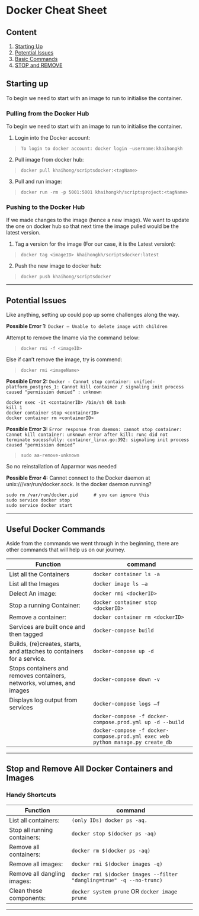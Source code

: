 # Docker Cheat Sheet

## Content
1. [Starting Up](#STARTING "How to pull, push and start an image")
2. [Potential Issues](#ISSUES "Too many issues, what do i do?")
3. [Basic Commands](#COMMANDS "There is more that meets the eyes")
4. [STOP and REMOVE](#STOP_REMOVE "STOP IT NOW")




<!-- <start> Starting up  -->
## <a name="STARTING">  Starting up  </a>

To begin we need to start with an image to run to initialise the container.
    
### Pulling from the Docker Hub 

To begin we need to start with an image to run to initialise the container.
1. Login into the Docker account: 

> `To login to docker account: docker login –username:khaihongkh`

2. Pull image from docker hub: 

> `docker pull khaihong/scriptsdocker:<tagName>`

3. Pull and run image: 

> `docker run -rm -p 5001:5001 khaihongkh/scriptsproject:<tagName>`


### Pushing to the Docker Hub 

If we made changes to the image (hence a new image). We want to update the one on docker hub so that next time the image pulled would be the latest version.
1. Tag a version for the image (For our case, it is the Latest version): 

> `docker tag <imageID> khaihongkh/scriptsdocker:latest`

2. Push the new image to docker hub: 

> `docker push khaihong/scriptsdocker`

-------------------------------------------------------
<!-- <end> Starting up  -->




<!-- <start> Potential Issues  -->
## <a name="ISSUES">  Potential Issues  </a>

Like anything, setting up could pop up some challenges along the way.

**Possible Error 1:** `Docker – Unable to delete image with children`

Attempt to remove the Imame via the command below:

> `docker rmi -f <imageID>`

Else if can’t remove the image, try is commend:

> `docker rmi <imageName>`


**Possible Error 2:** `Docker - Cannot stop container: unified-platform_postgres_1: Cannot kill container / signaling init process caused "permission denied“ : unknown`


```
docker exec -it <containerID> /bin/sh OR bash 
kill 1
docker container stop <containerID>
docker container rm <containerID>
```

**Possible Error 3:** `Error response from daemon: cannot stop container: Cannot kill container: unknown error after kill: runc did not terminate sucessfully: container_linux.go:392: signaling init process caused "permission denied“ `

> `sudo aa-remove-unknown`

So no reinstallation of Apparmor was needed

**Possible Error 4:** Cannot connect to the Docker daemon at unix:///var/run/docker.sock. Is the docker daemon running?
```
sudo rm /var/run/docker.pid      # you can ignore this
sudo service docker stop
sudo service docker start
```
-------------------------------------------------
<!-- <end> Potential Issues  -->


<!-- <start> Useful Docker Commands  -->
## <a name="COMMANDS">  Useful Docker Commands  </a>

Aside from the commands we went through in the beginning, there are other commands that will help us on our journey.

|Function|command|
|--------|-------|
|List all the Containers | `docker container ls -a`|
|List all the Images | `docker image ls –a`|
|Delect An image: |`docker rmi <dockerID>`|
|Stop a running Container: |`docker container stop <dockerID>`|
|Remove a container: |`docker container rm <dockerID>`|
|Services are built once and then tagged  |`docker-compose build`| 
|Builds, (re)creates, starts, and attaches to containers for a service.|`docker-compose up -d`|
|Stops containers and removes containers, networks, volumes, and images |`docker-compose down -v`|
| Displays log output from services|`docker-compose logs –f`|
| |`docker-compose -f docker-compose.prod.yml up -d --build`|
| |`docker-compose -f docker-compose.prod.yml exec web python manage.py create_db`|

<!--
* List all the Containers | `docker container ls -a`     

* List all the Images | `docker image ls –a`

* Delect An image: `docker rmi <dockerID>`

* Stop a running Container: `docker container stop <dockerID>`

* Remove a container: `docker container rm <dockerID>`


`docker-compose build AND docker-compose up -d`

`docker-compose down -v`

`docker-compose logs –f`

`docker-compose -f docker-compose.prod.yml up -d --build`

`docker-compose -f docker-compose.prod.yml exec web python manage.py create_db`


```
docker container ls -a
docker image ls –a
docker rmi <dockerID>
docker container stop <dockerID>
docker container rm <dockerID>
docker-compose build AND docker-compose up -d
docker-compose down -v
docker-compose logs –f
docker-compose -f docker-compose.prod.yml up -d --build
docker-compose -f docker-compose.prod.yml exec web python manage.py create_db
```
```
Flag
-- rm: Automatically remove the container and its associated file system upon exit
-- name: An identifying name for the container
-e: Expose environment variable of name POSTGRES_PASSWORD with value docker to the container
-d: Launches the container in detached mode or in other words, in the background
-p: Bind port 5432 on localhost to port 5432 within the container. 
-v: Mount $HOME/docker/volumes/postgres on the host machine to the container side volume path /var/lib/postgresql/data created inside the container. 

```
-->
------------------------------------------------------------
<!-- <end> Useful Docker Commands  -->


<!-- <start> Stop and Remove All Docker Containers and Images  -->
## <a name="STOP_REMOVE">  Stop and Remove All Docker Containers and Images </a>
### Handy Shortcuts

|Function|command|
|--------|-------|
| List all containers: | `(only IDs) docker ps -aq.`|
| Stop all running containers: | `docker stop $(docker ps -aq)`| 
| Remove all containers: | `docker rm $(docker ps -aq)`| 
| Remove all images: | `docker rmi $(docker images -q)`| 
| Remove all dangling images: | `docker rmi $(docker images --filter "dangling=true" -q --no-trunc)`| 
| Clean these components: |  `docker system prune` OR `docker image prune`| 

<!--
List all containers: `(only IDs) docker ps -aq.`

Stop all running containers: `docker stop $(docker ps -aq)`

Remove all containers: `docker rm $(docker ps -aq)`

Remove all images: `docker rmi $(docker images -q)`

Remove all dangling images: `docker rmi $(docker images --filter "dangling=true" -q --no-trunc)`

Clean these components: `docker system prune` OR `docker image prune`
-->
------------------------------------------------------------------------------------
<!-- <end> Stop and Remove All Docker Containers and Images   -->




<!-- loveaaaa 
Basic Command
docker container ls -a
docker image ls –a
docker rmi <dockerID>
docker container stop <dockerID>
docker container rm <dockerID>
docker-compose build AND docker-compose up -d
docker-compose down -v
docker-compose logs –f
docker-compose -f docker-compose.prod.yml up -d --build
docker-compose -f docker-compose.prod.yml exec web python manage.py create_db

Flag
-- rm: Automatically remove the container and its associated file system upon exit
-- name: An identifying name for the container
-e: Expose environment variable of name POSTGRES_PASSWORD with value docker to the container
-d: Launches the container in detached mode or in other words, in the background
-p: Bind port 5432 on localhost to port 5432 within the container. 
-v: Mount $HOME/docker/volumes/postgres on the host machine to the container side volume path /var/lib/postgresql/data created inside the container. 



-->
